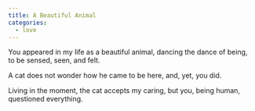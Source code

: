 ```yaml
---
title: A Beautiful Animal
categories:
  - love
---
```

You appeared in my life
as a beautiful animal,
dancing the dance of being,
to be sensed, seen, and felt.

A cat does not wonder
how he came to be here,
and, yet, you did.

Living in the moment,
the cat accepts my caring,
but you, being human,
questioned everything.
